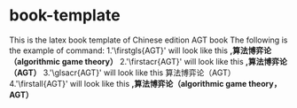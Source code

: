 # book-template
This is the latex book template of Chinese edition AGT book
The following is the example of command:
1.'\firstgls{AGT}' will look like this **,算法博弈论（algorithmic game theory）**
2.'\firstacr{AGT}' will look like this **,算法博弈论（AGT）**
3.'\glsacr{AGT}' will look like this 算法博弈论（AGT）
4.'\firstall{AGT}' will look like this **,算法博弈论（algorithmic game theory，AGT）**
